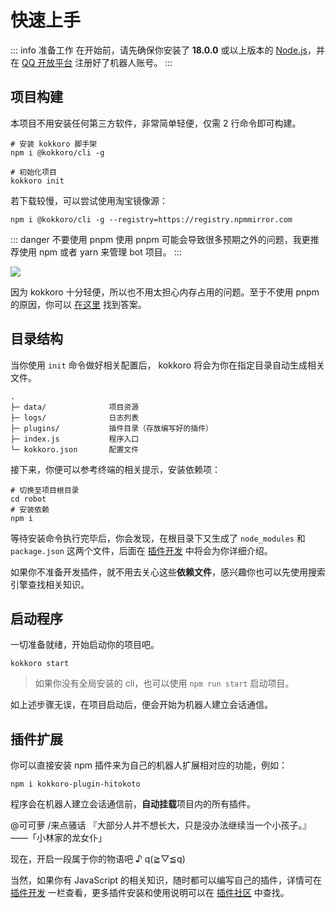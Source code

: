# 快速上手

::: info 准备工作
在开始前，请先确保你安装了 **18.0.0** 或以上版本的 [Node.js](https://nodejs.org/zh-cn/)，并在 [QQ 开放平台](https://bot.q.qq.com/wiki/develop/api-v2/) 注册好了机器人账号。
:::

## 项目构建

本项目不用安装任何第三方软件，非常简单轻便，仅需 2 行命令即可构建。

```shell:no-line-numbers
# 安装 kokkoro 脚手架
npm i @kokkoro/cli -g

# 初始化项目
kokkoro init
```

若下载较慢，可以尝试使用淘宝镜像源：

```shell:no-line-numbers
npm i @kokkoro/cli -g --registry=https://registry.npmmirror.com
```

::: danger 不要使用 pnpm
使用 pnpm 可能会导致很多预期之外的问题，我更推荐使用 npm 或者 yarn 来管理 bot 项目。
:::

![](https://camo.githubusercontent.com/8325363bff130976c862214c3af00c483f26de09ba7e4c31c54bdc14c08c3c55/68747470733a2f2f7062732e7477696d672e636f6d2f6d656469612f444549565f3158577341416c5932392e6a7067)

因为 kokkoro 十分轻便，所以也不用太担心内存占用的问题。至于不使用 pnpm 的原因，你可以 [在这里](/about/faq) 找到答案。

## 目录结构

当你使用 `init` 命令做好相关配置后， kokkoro 将会为你在指定目录自动生成相关文件。

```tex:no-line-numbers
.
├─ data/              项目资源
├─ logs/              日志列表
├─ plugins/           插件目录（存放编写好的插件）
├─ index.js           程序入口
└─ kokkoro.json       配置文件
```

接下来，你便可以参考终端的相关提示，安装依赖项：

```shell:no-line-numbers
# 切换至项目根目录
cd robot
# 安装依赖
npm i
```

等待安装命令执行完毕后，你会发现，在根目录下又生成了 `node_modules` 和 `package.json` 这两个文件，后面在 [插件开发](/develop/application) 中将会为你详细介绍。

如果你不准备开发插件，就不用去关心这些**依赖文件**，感兴趣你也可以先使用搜索引擎查找相关知识。

## 启动程序

一切准备就绪，开始启动你的项目吧。

```shell:no-line-numbers
kokkoro start
```

> 如果你没有全局安装的 cli，也可以使用 `npm run start` 启动项目。

如上述步骤无误，在项目启动后，便会开始为机器人建立会话通信。

## 插件扩展

你可以直接安装 npm 插件来为自己的机器人扩展相对应的功能，例如：

```shell:no-line-numbers
npm i kokkoro-plugin-hitokoto
```

程序会在机器人建立会话通信前，**自动挂载**项目内的所有插件。

<ChatPanel>
  <ChatMessage qq="2225151531" nickname="Yuki">@可可萝 /来点骚话</ChatMessage>
  <ChatMessage qq="2854205915" nickname="可可萝">『大部分人并不想长大，只是没办法继续当一个小孩子。』——「小林家的龙女仆」</ChatMessage>
</ChatPanel>

现在，开启一段属于你的物语吧 ♪ q(≧▽≦q)

当然，如果你有 JavaScript 的相关知识，随时都可以编写自己的插件，详情可在 [插件开发](/develop/overview) 一栏查看，更多插件安装和使用说明可以在 [插件社区](/plugin/awesome) 中查找。
